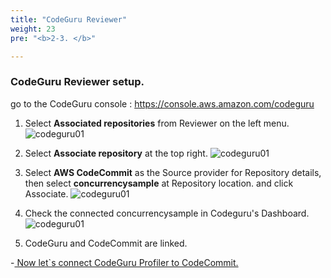 ```yaml
---
title: "CodeGuru Reviewer"
weight: 23
pre: "<b>2-3. </b>"

---
```


### **CodeGuru Reviewer** setup.

go to the CodeGuru console : https://console.aws.amazon.com/codeguru

1. Select **Associated repositories** from Reviewer on the left menu.
    ![codeguru01](/images/codeguru-reviewer-select.png)

1. Select **Associate repository** at the top right.
    ![codeguru01](/images/codeguru-associate-repository.png)

1. Select **AWS CodeCommit** as the Source provider for Repository details, then select **concurrencysample** at Repository location. and click Associate.
    ![codeguru01](/images/codeguru-associate.png)

1. Check the connected concurrencysample in Codeguru's Dashboard.
    ![codeguru01](/images/codeguru-fin.png)

1. CodeGuru and CodeCommit are linked.

-[ Now let`s connect CodeGuru Profiler to CodeCommit. ](/en/setup/codeguru-profiler) 
